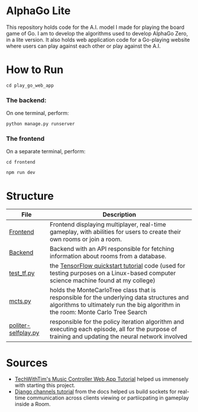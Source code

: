 # AlphaGo Lite

This repository holds code for the A.I. model I made for playing the board game of Go. I am to develop the algorithms used to develop AlphaGo Zero, in a lite version. It also holds web application code for a Go-playing website where users can play against each other or play against the A.I.

# How to Run

`cd play_go_web_app`

### The backend:

On one terminal, perform:

`python manage.py runserver`

### The frontend

On a separate terminal, perform:

`cd frontend`

`npm run dev`

# Structure

| File                                                  | Description                                                                                                                                                                                   |
| ----------------------------------------------------- | --------------------------------------------------------------------------------------------------------------------------------------------------------------------------------------------- |
| [Frontend](play_go_web_app/frontend)                  | Frontend displaying multiplayer, real-time gameplay, with abilities for users to create their own rooms or join a room.                                                                       |
| [Backend](play_go_web_app/api)                        | Backend with an API responsible for fetching information about rooms from a database.                                                                                                         |
| [test_tf.py](test_tf.py)                              | the [TensorFlow quickstart tutorial](https://www.tensorflow.org/tutorials/quickstart/beginner) code (used for testing purposes on a Linux-based computer science machine found at my college) |
| [mcts.py](algorithms/mcts.py)                         | holds the MonteCarloTree class that is responsible for the underlying data structures and algorithms to ultimately run the big algorithm in the room: Monte Carlo Tree Search                 |
| [politer-selfplay.py](algorithms/politer-selfplay.py) | responsible for the policy iteration algorithm and executing each episode, all for the purpose of training and updating the neural network involved                                           |



# Sources
- [TechWithTim's Music Controller Web App Tutorial](https://github.com/techwithtim/Music-Controller-Web-App-Tutorial) helped us immensely with starting this project. 
- [Django channels tutorial](https://channels.readthedocs.io/en/stable/tutorial/part_1.html) from the docs helped us build sockets for real-time communication across clients viewing or partiicpating in gameplay inside a Room. 
